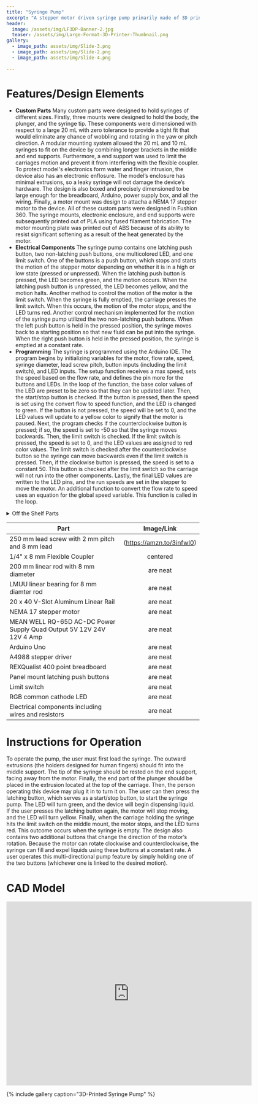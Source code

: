 ```yaml
---
title: "Syringe Pump"
excerpt: "A stepper motor driven syringe pump primarily made of 3D printed parts with a precise flow rate and compatiblity with syringes of volumes ranging from 20 to 10 mL."
header:
  image: /assets/img/LF3DP-Banner-2.jpg
  teaser: /assets/img/Large-Format-3D-Printer-Thumbnail.png
gallery:
  - image_path: assets/img/Slide-3.png
  - image_path: assets/img/Slide-2.png
  - image_path: assets/img/Slide-4.png
   
---
```


# Features/Design Elements

* **Custom Parts** Many custom parts were designed to hold syringes of different sizes. 
Firstly, three mounts were designed to hold the body, the plunger, and the syringe tip. These components were dimensioned with respect to a large 20 mL with zero tolerance to provide a tight fit that would eliminate any chance of wobbling and rotating in the yaw or pitch direction. A modular mounting system allowed the 20 mL and 10 mL syringes to fit on the device by combining longer brackets in the middle and end supports. Furthermore, a end support was used to limit the carriages motion and prevent it from interfering with the flexible coupler. To protect model's electronics form water and finger intrusion, the device also has an electronic enflosure. The model’s enclosure has minimal extrusions, so a leaky syringe will not damage the device’s hardware. The design is also boxed and precisely dimensioned to be large enough for the breadboard, Arduino, power supply box, and all the wiring. Finally, a motor mount was design to attacha a NEMA 17 stepper motor to the device. All of these custom parts were designed in Fushion 360. The syringe mounts, electronic enclosure, and end supports were subsequently printed out of PLA using fused filament fabrication. The motor mounting plate was printed out of ABS because of its ability to resist significant softening as a result of the heat generated by the motor. 
* **Electrical Components** The syringe pump contains one latching push button, two non-latching push buttons, one multicolored LED, and one limit switch. One of the buttons is a push button, which stops and starts the motion of the stepper motor depending on whether it is in a high or low state (pressed or unpressed). When the latching push button is pressed, the LED becomes green, and the motion occurs. When the latching push button is unpressed, the LED becomes yellow, and the motion halts. Another method to control the motion of the motor is the limit switch. When the syringe is fully emptied, the carriage presses the limit switch. When this occurs, the motion of the motor stops, and the LED turns red. Another control mechanism implemented for the motion of the syringe pump utilized the two non-latching push buttons. When the left push button is held in the pressed position, the syringe moves back to a starting position so that new fluid can be put into the syringe. When the right push button is held in the pressed position, the syringe is emptied at a constant rate. 
* **Programming** The syringe is programmed using the Arduino IDE. The program begins by initializing variables for the motor, flow rate, speed, syringe diameter, lead screw pitch, button inputs (including the limit switch), and LED inputs. The setup function receives a max speed, sets the speed based on the flow rate, and defines the pin more for the buttons and LEDs. In the loop of the function, the base color values of the LED are preset to be zero so that they can be updated later. Then, the start/stop button is checked. If  the button is pressed, then the speed is set using the convert flow to speed function, and the LED is changed to green. If the button is not pressed, the speed will be set to 0, and the LED values will update to a yellow color to signify that the motor is paused. Next, the program checks if the counterclockwise button is pressed; if so, the speed is set to -50 so that the syringe moves backwards. Then, the limit switch is checked. If the limit switch is pressed, the speed is set to 0, and the LED values are assigned to red color values. The limit switch is checked after the counterclockwise button so the syringe can move backwards even if the limit switch is pressed. Then, if the clockwise button is pressed, the speed is set to a constant 50. This button is checked after the limit switch so the carriage will not run into the other components. Lastly, the final LED values are written to the LED pins, and the run speeds are set in the stepper to move the motor. An additional function to convert the flow rate to speed uses an equation for the global speed variable. This function is called in the loop.

<details>

<summary>Off the Shelf Parts</summary>

|      Part                                                            |     Image/Link             |
| ---------------------------------------------------------------------|:--------------------------:|
| 250 mm lead screw with 2 mm pitch and 8 mm lead                      | (https://amzn.to/3infwI0)  |
| 1/4" x 8 mm Flexible Coupler                                         | centered                   |
| 200 mm linear rod with 8 mm diameter                                 | are neat                   |  
| LMUU linear bearing for 8 mm diamter rod                             | are neat                   | 
| 20 x 40 V-Slot Aluminum Linear Rail                                  | are neat                   | 
| NEMA 17 stepper motor                                                | are neat                   | 
| MEAN WELL RQ-65D AC-DC Power Supply Quad Output 5V 12V 24V 12V 4 Amp | are neat                   | 
| Arduino Uno                                                          | are neat                   | 
| A4988 stepper driver                                                 | are neat                   | 
| REXQualist 400 point breadboard                                      | are neat                   | 
| Panel mount latching push buttons                                    | are neat                   | 
| Limit switch                                                         | are neat                   | 
| RGB common cathode LED                                               | are neat                   | 
| Electrical components including wires and resistors                  | are neat                   | 

</details>

|      Part                                                            |     Image/Link             |
| ---------------------------------------------------------------------|:--------------------------:|
| 250 mm lead screw with 2 mm pitch and 8 mm lead                      | (https://amzn.to/3infwI0)  |
| 1/4" x 8 mm Flexible Coupler                                         | centered                   |
| 200 mm linear rod with 8 mm diameter                                 | are neat                   |  
| LMUU linear bearing for 8 mm diamter rod                             | are neat                   | 
| 20 x 40 V-Slot Aluminum Linear Rail                                  | are neat                   | 
| NEMA 17 stepper motor                                                | are neat                   | 
| MEAN WELL RQ-65D AC-DC Power Supply Quad Output 5V 12V 24V 12V 4 Amp | are neat                   | 
| Arduino Uno                                                          | are neat                   | 
| A4988 stepper driver                                                 | are neat                   | 
| REXQualist 400 point breadboard                                      | are neat                   | 
| Panel mount latching push buttons                                    | are neat                   | 
| Limit switch                                                         | are neat                   | 
| RGB common cathode LED                                               | are neat                   | 
| Electrical components including wires and resistors                  | are neat                   | 

# Instructions for Operation

To operate the pump, the user must first load the syringe. The outward extrusions (the holders 
designed for human fingers) should fit into the middle support. The tip of the syringe should be rested on the end support, facing away from the motor. Finally, the end part of the plunger should be placed in the  extrusion located at the top of the carriage. Then, the person operating this device may plug it in to turn it  on. The user can then press the latching button, which serves as a start/stop button, to start the syringe pump. The LED will turn green, and the device will begin dispensing liquid. If the user presses the latching button again, the motor will stop moving, and the LED will turn yellow. Finally, when the carriage holding the syringe hits the limit switch on the middle mount, the motor stops, and the LED turns red. This outcome occurs when the syringe is empty. The design also contains two additional buttons that change the direction of the motor’s rotation. Because the motor can rotate clockwise and counterclockwise, the syringe can fill and expel liquids using these buttons at a constant rate. A user operates this multi-directional pump feature by simply holding one of the two buttons (whichever one is linked to the desired motion).

# CAD Model
<iframe src="https://myhub.autodesk360.com/ue2df0af5/shares/public/SH35dfcQT936092f0e437224cd558fdcdc2f?mode=embed" width="640" height="480" allowfullscreen="true" webkitallowfullscreen="true" mozallowfullscreen="true"  frameborder="0"></iframe>

{% include gallery caption="3D-Printed Syringe Pump" %}
